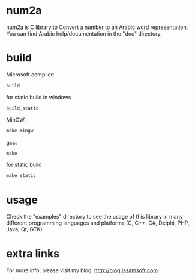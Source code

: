 num2a
=====

num2a is C library to Convert a number to an Arabic word representation. 
You can find Arabic help/documentation in the "doc" directory. 

build
=====

Microsoft compiler:
```html
build
```
for static build in windows
```html
build_static
```

MinGW:
```html
make mingw
```
gcc:
```html
make
```
for static build
```html
make static
```

usage
=====

Check the "examples" directory to see the usage of this library in many different programming languages and platforms (C, C++, C#, Delphi, PHP, Java, Qt, GTK).

extra links
==========
For more info, please visit my blog: http://blog.issamsoft.com




